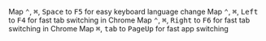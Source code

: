 Map <kbd>⌃</kbd>, <kbd>⌘</kbd>, <kbd>Space</kbd> to <kbd>F5</kbd> for easy keyboard language change
Map <kbd>⌃</kbd>, <kbd>⌘</kbd>, <kbd>Left</kbd> to <kbd>F4</kbd> for fast tab switching in Chrome
Map <kbd>⌃</kbd>, <kbd>⌘</kbd>, <kbd>Right</kbd> to <kbd>F6</kbd> for fast tab switching in Chrome
Map <kbd>⌘</kbd>, <kbd>tab</kbd> to <kbd>PageUp</kbd> for fast app switching
